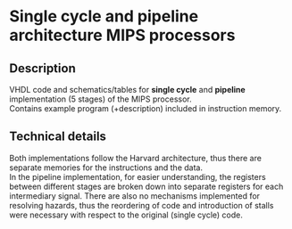 # Single cycle and pipeline architecture MIPS processors
## Description
VHDL code and schematics/tables for **single cycle** and **pipeline** implementation (5 stages) of the MIPS processor.\
Contains example program (+description) included in instruction memory.

## Technical details
Both implementations follow the Harvard architecture, thus there are separate memories for the instructions and the data.\
In the pipeline implementation, for easier understanding, the registers between different stages are broken down into separate registers for each intermediary signal.
There are also no mechanisms implemented for resolving hazards, thus the reordering of code and introduction of stalls were necessary with respect to the original (single cycle) code.
